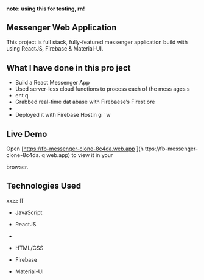 #### **note: using this for testing, rn!**

## Messenger Web Application 

This project is full stack, fully-featured messenger application build with using ReactJS, Firebase & Material-UI.

                
## What I have done in this pro ject           
              
                
- Build a React Messenger App               
- Used server-less cloud functions to process each of the mess  ages s      
- ent           q       
- Grabbed real-time dat abase        with   Firebaese’s Firest  ore             
-         
- Deployed it with Firebase Hostin    g                                `      w
                                                    
## Live Demo                                                                                                                                                                                                
Open [https://fb-messenger-clone-8c4da.web.app  ](h ttps://fb-messenger-clone-8c4da. q
web.app) to view it in your       

browser.                                    
                                    
## Technologies Used              
xxzz      ff
- JavaScript                                              
- ReactJS                               
-               



- HTML/CSS
- Firebase
- Material-UI   



      

